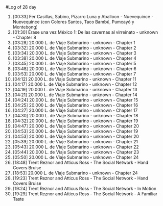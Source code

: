#Log of 28 day

1. [00:33] Fer Casillas, Sabino, Pizarro Luna y Aballoon - Nuevequince - Nuevequince (con Colores Santos, Taco Bambú, Pumcayó y Montebong)
1. [01:30] Érase una vez México 1: De las cavernas al virreinato - unknown - Chapter 8
1. [03:28] 20.000 L. de Viaje Submarino - unknown - Chapter 1
1. [03:32] 20.000 L. de Viaje Submarino - unknown - Chapter 2
1. [03:34] 20.000 L. de Viaje Submarino - unknown - Chapter 3
1. [03:38] 20.000 L. de Viaje Submarino - unknown - Chapter 4
1. [03:45] 20.000 L. de Viaje Submarino - unknown - Chapter 5
1. [03:48] 20.000 L. de Viaje Submarino - unknown - Chapter 6
1. [03:53] 20.000 L. de Viaje Submarino - unknown - Chapter 7
1. [04:12] 20.000 L. de Viaje Submarino - unknown - Chapter 11
1. [04:17] 20.000 L. de Viaje Submarino - unknown - Chapter 12
1. [04:19] 20.000 L. de Viaje Submarino - unknown - Chapter 13
1. [04:21] 20.000 L. de Viaje Submarino - unknown - Chapter 14
1. [04:24] 20.000 L. de Viaje Submarino - unknown - Chapter 15
1. [04:25] 20.000 L. de Viaje Submarino - unknown - Chapter 16
1. [04:27] 20.000 L. de Viaje Submarino - unknown - Chapter 17
1. [04:30] 20.000 L. de Viaje Submarino - unknown - Chapter 18
1. [04:32] 20.000 L. de Viaje Submarino - unknown - Chapter 19
1. [04:47] 20.000 L. de Viaje Submarino - unknown - Chapter 20
1. [04:53] 20.000 L. de Viaje Submarino - unknown - Chapter 19
1. [04:53] 20.000 L. de Viaje Submarino - unknown - Chapter 20
1. [05:39] 20.000 L. de Viaje Submarino - unknown - Chapter 21
1. [05:43] 20.000 L. de Viaje Submarino - unknown - Chapter 22
1. [05:44] 20.000 L. de Viaje Submarino - unknown - Chapter 23
1. [05:50] 20.000 L. de Viaje Submarino - unknown - Chapter 24
1. [18:48] Trent Reznor and Atticus Ross - The Social Network - Hand Covers Bruise
1. [18:53] 20.000 L. de Viaje Submarino - unknown - Chapter 24
1. [19:23] Trent Reznor and Atticus Ross - The Social Network - Hand Covers Bruise
1. [19:24] Trent Reznor and Atticus Ross - The Social Network - In Motion
1. [19:29] Trent Reznor and Atticus Ross - The Social Network - A Familiar Taste
